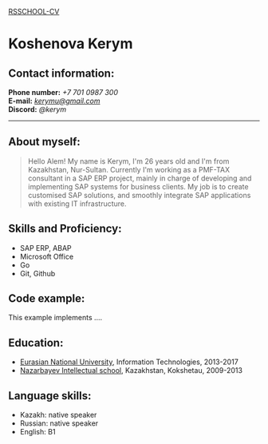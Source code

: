 [RSSCHOOL-CV](https://github.com/kerym/rsschool-cv)
# **Koshenova Kerym**

## Contact information:
**Phone number:** *+7 701 0987 300*       
**E-mail:** *kerymu@gmail.com*     
**Discord:** *@kerym*     
***
## About myself:
> Hello Alem! My name is Kerym, I'm 26 years old and I'm from Kazakhstan, Nur-Sultan. Currently I'm working as a PMF-TAX consultant in a SAP ERP project, mainly in charge of developing and implementing SAP systems for business clients. My job is to create customised SAP solutions, and smoothly integrate SAP applications with existing IT infrastructure.

## Skills and Proficiency:
* SAP ERP, ABAP
* Microsoft Office
* Go
* Git, Github

## Code example:
This example implements ....

## Education:
* [Eurasian National University](https://enu.kz/), Information Technologies, 2013-2017
* [Nazarbayev Intellectual school](https://nis.edu.kz/), Kazakhstan, Kokshetau, 2009-2013

## Language skills:
* Kazakh: native speaker
* Russian: native speaker
* English: B1